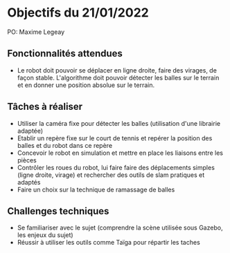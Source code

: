 # Objectifs du 21/01/2022
PO: Maxime Legeay


## Fonctionnalités attendues

* Le robot doit pouvoir se déplacer en ligne droite, faire des virages, de façon stable. L'algorithme doit pouvoir détecter les balles sur le terrain et en donner une position absolue sur le terrain. 


## Tâches à réaliser

* Utiliser la caméra fixe pour détecter les balles (utilisation d'une librairie adaptée)
* Etablir un repère fixe sur le court de tennis et repérer la position des balles et du robot dans ce repère
* Concevoir le robot en simulation et mettre en place les liaisons entre les pièces
* Contrôler les roues du robot, lui faire faire des déplacements simples (ligne droite, virage) et rechercher des outils de slam pratiques et adaptés
* Faire un choix sur la technique de ramassage de balles


## Challenges techniques

* Se familiariser avec le sujet (comprendre la scène utilisée sous Gazebo, les enjeux du sujet)
* Réussir à utiliser les outils comme Taïga pour répartir les taches


